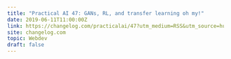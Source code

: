 ```yaml
---
title: "Practical AI 47: GANs, RL, and transfer learning oh my!"
date: 2019-06-11T11:00:00Z
link: https://changelog.com/practicalai/47?utm_medium=RSS&utm_source=hune
site: changelog.com
topic: Webdev
draft: false
---
```

